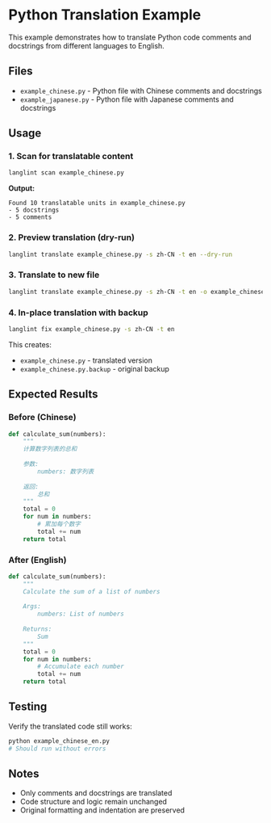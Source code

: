 # Python Translation Example

This example demonstrates how to translate Python code comments and docstrings from different languages to English.

## Files

- `example_chinese.py` - Python file with Chinese comments and docstrings
- `example_japanese.py` - Python file with Japanese comments and docstrings

## Usage

### 1. Scan for translatable content

```bash
langlint scan example_chinese.py
```

**Output:**
```
Found 10 translatable units in example_chinese.py
- 5 docstrings
- 5 comments
```

### 2. Preview translation (dry-run)

```bash
langlint translate example_chinese.py -s zh-CN -t en --dry-run
```

### 3. Translate to new file

```bash
langlint translate example_chinese.py -s zh-CN -t en -o example_chinese_en.py
```

### 4. In-place translation with backup

```bash
langlint fix example_chinese.py -s zh-CN -t en
```

This creates:
- `example_chinese.py` - translated version
- `example_chinese.py.backup` - original backup

## Expected Results

### Before (Chinese)
```python
def calculate_sum(numbers):
    """
    计算数字列表的总和
    
    参数:
        numbers: 数字列表
    
    返回:
        总和
    """
    total = 0
    for num in numbers:
        # 累加每个数字
        total += num
    return total
```

### After (English)
```python
def calculate_sum(numbers):
    """
    Calculate the sum of a list of numbers
    
    Args:
        numbers: List of numbers
    
    Returns:
        Sum
    """
    total = 0
    for num in numbers:
        # Accumulate each number
        total += num
    return total
```

## Testing

Verify the translated code still works:

```bash
python example_chinese_en.py
# Should run without errors
```

## Notes

- Only comments and docstrings are translated
- Code structure and logic remain unchanged
- Original formatting and indentation are preserved

